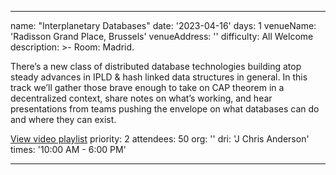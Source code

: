 ---

name: "Interplanetary Databases"
date: '2023-04-16'
days: 1
venueName: 'Radisson Grand Place, Brussels'
venueAddress: ''
difficulty: All Welcome
description: >-
  Room: Madrid.
  
  There’s a new class of distributed database technologies building atop steady advances in IPLD & hash linked data structures in general. In this track we’ll gather those brave enough to take on CAP theorem in a decentralized context, share notes on what’s working, and hear presentations from teams pushing the envelope on what databases can do and where they can exist.

<a href="https://youtube.com/playlist?list=PLuhRWgmPaHtTO8hr2CYiJPTSe7wybW_op">View video playlist</a>
priority: 2
attendees: 50
org: ''
dri: 'J Chris Anderson'
times: '10:00 AM - 6:00 PM'



---